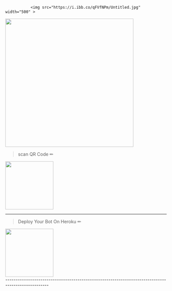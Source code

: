                <img src="https://i.ibb.co/qFVfNPm/Untitled.jpg" width="500" >

<img src="https://i.ibb.co/7RVH0Dy/photo-2021-12-12-14-14-54.jpg" width="400" >



> scan  QR Code ✏
<div align="left"><a href="https://replit.com/@nipuna21/NINIONBOT-1"><img src="https://i.ibb.co/5WRBdGh/ab1985860df7.jpg" width="150" ></a></div>

---
> Deploy Your Bot On Heroku ✏
<div align="left"><a href="https://dashboard.heroku.com/new?template=https%3A%2F%2Fgithub.com%2Fnipuna21%2Fnipuna2007"><img src="https://i.ibb.co/WPRfjrZ/c6eb7d6b6606.png" width="150" ></a></div>
---------------------------------------------------------------------------------------------------
